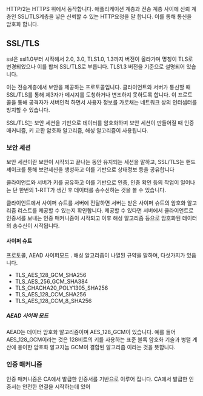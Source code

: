 HTTP/2는 HTTPS 위에서 동작합니다. 애플리케이션 계층과 전송 계층 사이에 신뢰 계층인 SSL/TLS계층을 넣은 신뢰할 수 있는 HTTP요청을 말 합니다. 이를 통해 통신을 암호화 합니다. 


## SSL/TLS 
ssl은 ssl1.0부터 시작해서 2.0, 3.0, TLS1.0, 1.3까지 버전이 올라가며 명칭이 TLS로 변경되었으나 이를 합쳐 SSL/TLS로 부릅니다. TLS1.3 버전을 기준으로 설명되어 있습니다. 

이는 전송계층에서 보안을 제공하는 프로토콜입니다. 클라이언트와 서버가 통신할 때 SSL/TLS를 통해 제3자가 메시지를 도청하거나 변조하지 못하도록 합니다. 이 프로토콜을 통해 공격자가 서버인척 하면서 사용자 정보를 가로채는 네트워크 상의 인터셉터를 방지할 수 있습니다. 

SSL/TLS는 보안 세션을 기반으로 데이터를 암호화하며 보안 세션이 만들어질 때 인증매커니즘, 키 교환 암호화 알고리즘, 해싱 알고리즘이 사용됩니다. 

### 보안 세션
보안 세션이란 보안이 시작되고 끝나는 동안 유지되는 세션을 말하고, SSL/TLS는 핸드셰이크를 통해 보안세션을 생성하고 이를 기반으로 상태정보 등을 공유합니다

클라이언트와 서버가 키를 공유하고 이를 기반으로 인증, 인증 확인 등의 작업이 일어나는 단 한번의 1-RTT가 생긴 후 데이터를 송수신하는 것을 볼 수 있습니다. 

클라이언트에서 사이퍼 슈트를 서버에 전달하면 서버는 받은 사이퍼 슈트의 암호화 알고리즘 리스트를 제공할 수 있는지 확인합니다. 제공할 수 있다면 서버에서 클라이언트로 인증서를 보내는 인증 매커니즘이 시작되고 이후 해싱 알고리즘 등으로 암호화된 데이터의 송수신이 시작됩니다. 

#### 사이퍼 슈트
프로토콜, AEAD 사이퍼모드 . 해싱 알고리즘이 나열된 규약을 말하며, 다섯가지가 있읍니다. 
 - TLS_AES_128_GCM_SHA256
 - TLS_AES_256_GCM_SHA384
 - TLS_CHACHA20_POLY1305_SHA256
 - TLS_AES_128_CCM_SHA256
 - TLS_AES_128_CCM_8_SHA256

##### AEAD 사이퍼 모드
AEAD는 데이터 암호화 알고리즘이며 AES_128_GCM이 있습니다. 예를 들어 AES_128_GCM이라는 것은 128비트의 키를 사용하는 표준 블록 암호화 기술과 병렬 계산에 용이한 암호화 알고지늠 GCM이 결합된 알고리즘 이라는 것을 뜻합니다. 

### 인증 매커니즘
인증 매커니즘은 CA에서 발급한 인증서를 기반으로 이루어 집니다. CA에서 발급한 인증서는 안전한 연결을 시작하는데 있어 